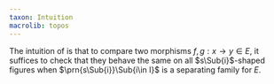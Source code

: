 ```yaml
---
taxon: Intuition
macrolib: topos
---
```


The intuition of [](frct-002G) is that to compare two morphisms $f,g:x\to y\in E$,
it suffices to check that they behave the same on all $s\Sub{i}$-shaped figures
when $\prn{s\Sub{i}}\Sub{i\in I}$ is a separating family for $E$.
